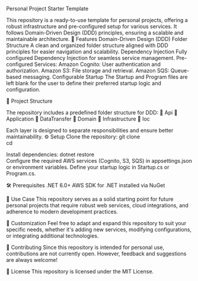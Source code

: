 Personal Project Starter Template

This repository is a ready-to-use template for personal projects, offering a robust infrastructure and pre-configured setup for various services. It follows Domain-Driven Design (DDD) principles, ensuring a scalable and maintainable architecture.
🚀 Features
    Domain-Driven Design (DDD) Folder Structure
    A clean and organized folder structure aligned with DDD principles for easier navigation and scalability.
    Dependency Injection
    Fully configured Dependency Injection for seamless service management.
    Pre-configured Services:
        Amazon Cognito: User authentication and authorization.
        Amazon S3: File storage and retrieval.
        Amazon SQS: Queue-based messaging.
    Configurable Startup
    The Startup and Program files are left blank for the user to define their preferred startup logic and configuration.

📂 Project Structure

The repository includes a predefined folder structure for DDD:
📂 Api
📂 Application
📂 DataTransfer
📂 Domain
📂 Infrastructure
📂 Ioc

Each layer is designed to separate responsibilities and ensure better maintainability.
⚙️ Setup
  Clone the repository:
    git clone <repository-url>  
    cd <repository-name>  

Install dependencies:
    dotnet restore  
    Configure the required AWS services (Cognito, S3, SQS) in appsettings.json or environment variables.
    Define your startup logic in Startup.cs or Program.cs.

🛠️ Prerequisites
    .NET 6.0+
    AWS SDK for .NET installed via NuGet

🎯 Use Case
This repository serves as a solid starting point for future personal projects that require robust web services, cloud integrations, and adherence to modern development practices.

📖 Customization
Feel free to adapt and expand this repository to suit your specific needs, whether it's adding new services, modifying configurations, or integrating additional technologies.

🤝 Contributing
Since this repository is intended for personal use, contributions are not currently open. However, feedback and suggestions are always welcome!

📄 License
This repository is licensed under the MIT License.
